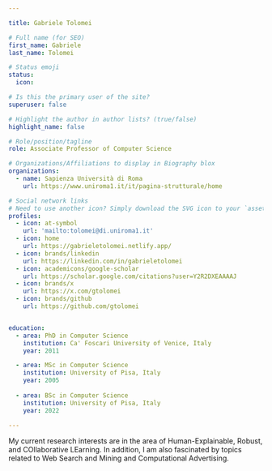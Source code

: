 ```yaml
---

title: Gabriele Tolomei

# Full name (for SEO)
first_name: Gabriele 
last_name: Tolomei

# Status emoji
status:
  icon: 

# Is this the primary user of the site?
superuser: false

# Highlight the author in author lists? (true/false)
highlight_name: false

# Role/position/tagline
role: Associate Professor of Computer Science

# Organizations/Affiliations to display in Biography blox
organizations:
  - name: Sapienza Università di Roma
    url: https://www.uniroma1.it/it/pagina-strutturale/home

# Social network links
# Need to use another icon? Simply download the SVG icon to your `assets/media/icons/` folder.
profiles:
  - icon: at-symbol
    url: 'mailto:tolomei@di.uniroma1.it'
  - icon: home
    url: https://gabrieletolomei.netlify.app/
  - icon: brands/linkedin
    url: https://linkedin.com/in/gabrieletolomei
  - icon: academicons/google-scholar
    url: https://scholar.google.com/citations?user=Y2R2DXEAAAAJ
  - icon: brands/x
    url: https://x.com/gtolomei
  - icon: brands/github
    url: https://github.com/gtolomei


education:
  - area: PhD in Computer Science
    institution: Ca' Foscari University of Venice, Italy
    year: 2011

  - area: MSc in Computer Science
    institution: University of Pisa, Italy
    year: 2005
  
  - area: BSc in Computer Science
    institution: University of Pisa, Italy
    year: 2022
    
---
```


My current research interests are in the area of Human-Explainable, Robust, and COllaborative LEarning. In addition, I am also fascinated by topics related to Web Search and Mining and Computational Advertising.


